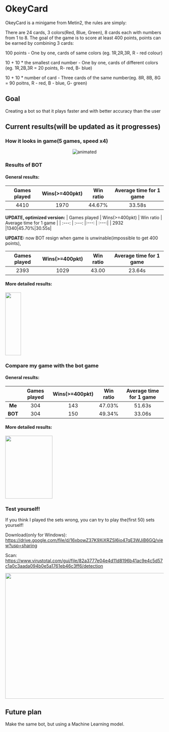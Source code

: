 
# OkeyCard
OkeyCard is a minigame from Metin2, the rules are simply: 

There are 24 cards, 3 colors(Red, Blue, Green), 8 cards each with numbers from 1 to 8. 
The goal of the game is to score at least 400 points, points can be earned by combining 3 cards:

100 points - One by one, cards of same colors (eg. 1R,2R,3R, R - red colour)

10 + 10 * the smallest card number - One by one, cards of different colors (eg. 1R,2B,3R = 20 points, R- red, B- blue)

10 + 10 * number of card - Three cards of the same number(eg. 8R, 8B, 8G = 90 poitns, R - red, B - blue, G- green)

## Goal
Creating a bot so that it plays faster and with better accuracy than the user
## Current results(will be updated as it progresses)
### How it looks in game(5 games, speed x4)

<p align="center">
  <img src="https://user-images.githubusercontent.com/81371889/116788400-9f13c500-aaa9-11eb-9a48-f3cf1c0b87b9.gif" alt="animated" />
</p>

### Results of BOT
#### General results:
| Games played  | Wins(>=400pkt) | Win ratio  | Average time for 1 game |
| :---: | :---: |:---: | :---:|
| 4410 | 1970  | 44.67%  |33.58s|
 
 
 **UPDATE, optimized version:**
| Games played  | Wins(>=400pkt) | Win ratio  | Average time for 1 game |
| :---: | :---: |:---: | :---:|
| 2932 |1340|45.70%|30.55s|

**UPDATE:** now BOT resign when game is unwinable(impossible to get 400 points), 

| Games played  | Wins(>=400pkt) | Win ratio  | Average time for 1 game |
| :---: | :---: |:---: | :---:|
| 2393 |1029|43.00|23.64s|

#### More detailed results:
<img src="https://user-images.githubusercontent.com/81371889/116786279-04fa4f80-aa9e-11eb-9317-f066b597a51d.png" width="50" height="200">


### Compare my game with the bot game

#### General results:

| | Games played  | Wins(>=400pkt) | Win ratio  | Average time for 1 game |
| :---: |:---:| :---:|:---: | :---: |
| **Me** |304 | 143 |47.03% |51.63s | 
| **BOT** | 304 | 150 |49.34%| 33.06s|

#### More detailed results:

<img src="https://user-images.githubusercontent.com/81371889/116787024-16455b00-aaa2-11eb-8640-587f74c23aea.png" width="150" height="200">

### Test yourself!
If you think I played the sets wrong, you can try to play the(first 50) sets yourself!

Download(only for Windows): https://drive.google.com/file/d/16xbowZ37K9XiXRZSl6io47qE3WJiB6GQ/view?usp=sharing

Scan: https://www.virustotal.com/gui/file/82a3777e04e4d11d8196b41ac9e4c5d57c1a0c3aada094b0e5a1761eb46c3ff6/detection

<p align="center">
  <img src="https://user-images.githubusercontent.com/81371889/115154223-11cc7b80-a07a-11eb-85ad-b6a3c58f8815.png" width="600" height="400">
</p>


## Future plan
Make the same bot, but using a Machine Learning model.
